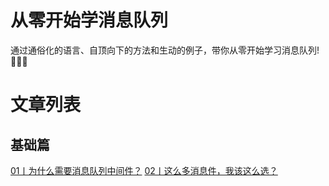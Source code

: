 # 从零开始学消息队列
通过通俗化的语言、自顶向下的方法和生动的例子，带你从零开始学习消息队列! 🌟🌟😆 


# 文章列表

## 基础篇

[01丨为什么需要消息队列中间件？](https://juejin.cn/post/6986210978840969247)
[02丨这么多消息件，我该这么选？](https://juejin.cn/post/6986538491010105380)